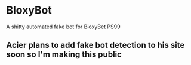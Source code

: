 # BloxyBot
A shitty automated fake bot for BloxyBet PS99


## Acier plans to add fake bot detection to his site soon so I'm making this public
